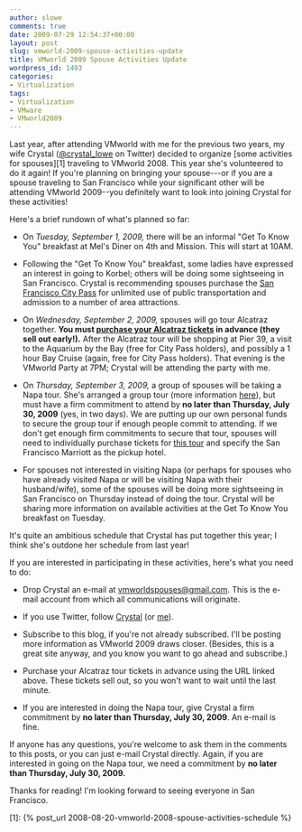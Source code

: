 ```yaml
---
author: slowe
comments: true
date: 2009-07-29 12:54:37+00:00
layout: post
slug: vmworld-2009-spouse-activities-update
title: VMworld 2009 Spouse Activities Update
wordpress_id: 1493
categories:
- Virtualization
tags:
- Virtualization
- VMware
- VMworld2009
---
```


Last year, after attending VMworld with me for the previous two years, my wife Crystal ([@crystal_lowe](http://twitter.com/crystal_lowe) on Twitter) decided to organize [some activities for spouses][1] traveling to VMworld 2008. This year she's volunteered to do it again! If you're planning on bringing your spouse---or if you are a spouse traveling to San Francisco while your significant other will be attending VMworld 2009--you definitely want to look into joining Crystal for these activities!

Here's a brief rundown of what's planned so far:

* On _Tuesday, September 1, 2009,_ there will be an informal "Get To Know You" breakfast at Mel's Diner on 4th and Mission. This will start at 10AM.

* Following the "Get To Know You" breakfast, some ladies have expressed an interest in going to Korbel; others will be doing some sightseeing in San Francisco. Crystal is recommending spouses purchase the [San Francisco City Pass](http://www.citypass.com/city/sanfrancisco.html) for unlimited use of public transportation and admission to a number of area attractions.

* On _Wednesday, September 2, 2009,_ spouses will go tour Alcatraz together. **You must [purchase your Alcatraz tickets](https://www.alcatrazcruises.com/website/price-schedule-chart.aspx) in advance (they sell out early!).** After the Alcatraz tour will be shopping at Pier 39, a visit to the Aquarium by the Bay (free for City Pass holders), and possibly a 1 hour Bay Cruise (again, free for City Pass holders). That evening is the VMworld Party at 7PM; Crystal will be attending the party with me.

* On _Thursday, September 3, 2009,_ a group of spouses will be taking a Napa tour. She's arranged a group tour (more information [here](http://toursanfranciscobay.com/tours/redwoods-then-wine.html)), but must have a firm commitment to attend by **no later than Thursday, July 30, 2009** (yes, in two days). We are putting up our own personal funds to secure the group tour if enough people commit to attending. If we don't get enough firm commitments to secure that tour, spouses will need to individually purchase tickets for [this tour](http://www.napawinetours.net/tours/tourDetail.cfm?tour_id=7146) and specify the San Francisco Marriott as the pickup hotel.

* For spouses not interested in visiting Napa (or perhaps for spouses who have already visited Napa or will be visiting Napa with their husband/wife), some of the spouses will be doing more sightseeing in San Francisco on Thursday instead of doing the tour. Crystal will be sharing more information on available activities at the Get To Know You breakfast on Tuesday.

It's quite an ambitious schedule that Crystal has put together this year; I think she's outdone her schedule from last year!

If you are interested in participating in these activities, here's what you need to do:

* Drop Crystal an e-mail at [vmworldspouses@gmail.com](mailto:vmworldspouses@gmail.com). This is the e-mail account from which all communications will originate.

* If you use Twitter, follow [Crystal](http://twitter.com/crystal_lowe) (or [me](http://twitter.com/scott_lowe)).

* Subscribe to this blog, if you're not already subscribed. I'll be posting more information as VMworld 2009 draws closer. (Besides, this is a great site anyway, and you know you want to go ahead and subscribe.)

* Purchase your Alcatraz tour tickets in advance using the URL linked above. These tickets sell out, so you won't want to wait until the last minute.

* If you are interested in doing the Napa tour, give Crystal a firm commitment by **no later than Thursday, July 30, 2009**. An e-mail is fine.

If anyone has any questions, you're welcome to ask them in the comments to this posts, or you can just e-mail Crystal directly. Again, if you are interested in going on the Napa tour, we need a commitment by **no later than Thursday, July 30, 2009.**

Thanks for reading! I'm looking forward to seeing everyone in San Francisco.

[1]: {% post_url 2008-08-20-vmworld-2008-spouse-activities-schedule %}
